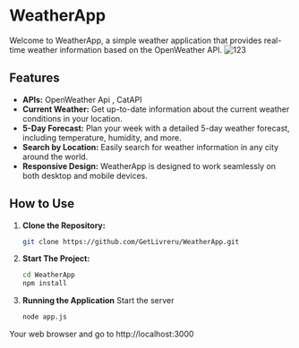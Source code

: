  # WeatherApp

Welcome to WeatherApp, a simple weather application that provides real-time weather information based on the OpenWeather API.
![123](https://github.com/GetLivreru/WeatherApp/assets/110306539/ea0d5233-76f9-426e-a92c-8f17a99ddd63)


## Features
- **APIs:** OpenWeather Api , CatAPI
- **Current Weather:** Get up-to-date information about the current weather conditions in your location.
- **5-Day Forecast:** Plan your week with a detailed 5-day weather forecast, including temperature, humidity, and more.
- **Search by Location:** Easily search for weather information in any city around the world.
- **Responsive Design:** WeatherApp is designed to work seamlessly on both desktop and mobile devices.

## How to Use

1. **Clone the Repository:**
   ```bash
   git clone https://github.com/GetLivreru/WeatherApp.git
   ```
2. **Start The Project:**
   ```bash
   cd WeatherApp
   npm install
3. **Running the Application**
Start the server
   ```bash
   node app.js
     ```
Your web browser and go to http://localhost:3000
 
